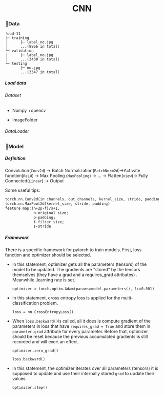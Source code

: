 # <center>CNN</center>

### 📕Data

```
food-11
├─ training
│	   ├─ label_no.jpg
│	   ...(9866 in total)
└─ validation
│      ├─ label_no.jpg
│      ...(3430 in total)
└─ testing
       ├─ no.jpg
       ...(3347 in total)
```

##### Load data

###### Dataset

- Numpy +opencv

- ImageFolder 

###### DataLoader

### 🔮Model

##### Definition

Convolution(`Conv2d`) -> Batch Normalization(`BatchNorm2d`)->Activate function(`ReLU`) -> Max Pooling (`MaxPooling`) -> ... -> Flatten(`view`)-> Fully Connected(`Linear`) -> Output

Some useful tips:

```txt
torch.nn.Conv2d(in_channels, out_channels, kernel_size, stride, padding)
torch.nn.MaxPool2d(kernel_size, stride, padding)
feature map:(n+2p-f)/s+1,
			 n-original size;
			 p-padding;
			 f-filter size;
			 s-stride
```

##### Framework

There is a specific framework for pytorch to train models. First, loss function and optimizer should be selected.

- In this statement, optimizer gets all the parameters  (tensors) of the model to  be updated. The gradients are "stored" by the tensors themselves (they have a grad and a requires_grad attributes) . Meanwhile ,learning rate is set.

  `optimizer = torch.optim.Adam(params=model.parameters(), lr=0.001)`

- In this statement, cross entropy loss is applied for the multi-classification problem.

  `loss = nn.CrossEntropyLoss()`

- When `loss.backward()`is called, all it does is compute gradient of the parameters in loss that have `requires_grad = True` and store them in `parameter.grad` attribute for every parameter. Before that, optimizer should be reset because the previous accumulated gradients is still recorded and will exert an effect.

  `optimizer.zero_grad()`

  `loss.backward()`

- In this statement, the optimizer iterates over all parameters (tensors) it is supposed to update and use their internally stored `grad` to update their values.

  `optimizer.step()` 

  